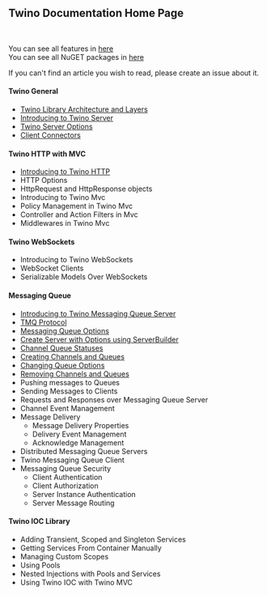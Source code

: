 ## Twino Documentation Home Page
<br>

You can see all features in [here](https://github.com/mhelvacikoylu/twino/blob/v2/docs/Features.MD)<br>
You can see all NuGET packages in [here](https://github.com/mhelvacikoylu/twino/blob/v2/docs/Packages.MD)<br>

If you can't find an article you wish to read, please create an issue about it.

#### Twino General

* [Twino Library Architecture and Layers](https://github.com/mhelvacikoylu/twino/blob/v2/docs/general/Architecture.MD)
* [Introducing to Twino Server](https://github.com/mhelvacikoylu/twino/blob/v2/docs/general/Introduce.MD)
* [Twino Server Options](https://github.com/mhelvacikoylu/twino/blob/v2/docs/general/Options.MD)
* [Client Connectors](https://github.com/mhelvacikoylu/twino/blob/v2/docs/general/Connectors.MD)

#### Twino HTTP with MVC

* [Introducing to Twino HTTP](https://github.com/mhelvacikoylu/twino/blob/v2/docs/http/IntroduceHttp.MD)
* HTTP Options
* HttpRequest and HttpResponse objects
* Introducing to Twino Mvc
* Policy Management in Twino Mvc
* Controller and Action Filters in Mvc
* Middlewares in Twino Mvc

#### Twino WebSockets

* Introducing to Twino WebSockets
* WebSocket Clients
* Serializable Models Over WebSockets

#### Messaging Queue

* [Introducing to Twino Messaging Queue Server](https://github.com/mhelvacikoylu/twino/blob/v2/docs/mq/Introduce.MD)
* [TMQ Protocol](https://github.com/mhelvacikoylu/twino/blob/v2/docs/mq/TMQ%20Protocol.MD)
* [Messaging Queue Options](https://github.com/mhelvacikoylu/twino/blob/v2/docs/mq/Options.MD)
* [Create Server with Options using ServerBuilder](https://github.com/mhelvacikoylu/twino/blob/v2/docs/mq/ServerBuilder.MD)
* [Channel Queue Statuses](https://github.com/mhelvacikoylu/twino/blob/v2/docs/mq/Queue%20Statuses.MD)
* [Creating Channels and Queues](https://github.com/mhelvacikoylu/twino/blob/v2/docs/mq/QueueCreation.MD)
* [Changing Queue Options](https://github.com/mhelvacikoylu/twino/blob/v2/docs/mq/QueueUpdate.MD)
* [Removing Channels and Queues](https://github.com/mhelvacikoylu/twino/blob/v2/docs/mq/QueueRemoving.MD)
* Pushing messages to Queues
* Sending Messages to Clients
* Requests and Responses over Messaging Queue Server
* Channel Event Management
* Message Delivery
  * Message Delivery Properties
  * Delivery Event Management
  * Acknowledge Management
* Distributed Messaging Queue Servers
* Twino Messaging Queue Client
* Messaging Queue Security
  * Client Authentication
  * Client Authorization
  * Server Instance Authentication
  * Server Message Routing

#### Twino IOC Library

* Adding Transient, Scoped and Singleton Services
* Getting Services From Container Manually
* Managing Custom Scopes
* Using Pools
* Nested Injections with Pools and Services
* Using Twino IOC with Twino MVC
